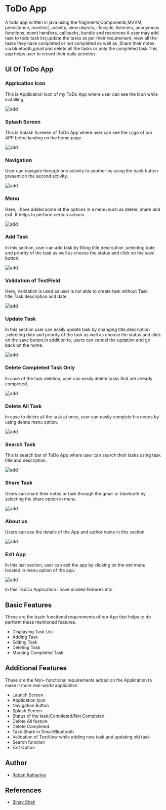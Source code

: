# ToDo App 

A todo app  written in java using the fragments,Components,MVVM, persistance, manifest, activity, view objects, lifecycle, listeners, anonymous functions, event handlers, callbacks, bundle and resources
A user may add task to todo task list,update the tasks as per their requirement, view all the tasks they have completed or not completed as well as ,Share their notes via bluetooth,gmail and delete all the tasks or only the completed task.This app  helps  user to record their daily activities.


## UI Of ToDo App
### Application Icon  

 This is Application Icon of my ToDo App where user can see the Icon while installing.
 
 ![add](gifs/icon1.gif)

### Splash Screen 

 This is Splash Screeen of ToDo App where user can see the Logo of our APP befoe landing on the home page.
 
 ![add](gifs/splash2.gif)

### Navigation
   User can navigate through one activity to another by using the back button present on the second activity.
  
  ![add](gifs/navigation2.gif)

### Menu 

  Here, I have added  some of the options in a menu such as delete, share and exit. It helps to  perform certain actions.
  
![add](gifs/menu2.gif)

### Add Task 

  In this section, user can add task by filling title,description ,selecting date and priority of the task as well as choose the status and click on the save button. 
  
![add](gifs/addTask2.gif)

### Validation of TextField 

Here, Validation is used as user is not able to create task without Task title,Task description and date.

![add](gifs/validation1.gif)

### Update Task

  In this section user can easily update task by changing title,description ,selecting date and priority of the task as well as choose the status and click on the save button.In addition to, users can cancel the updation and go back on  the home.
  
![add](gifs/updateTask2.gif)

### Delete Completed Task Only

  In case of the task deletion, user can easily delete tasks that are already completed.
 
![add](gifs/deleteCompletedTask2.gif)

### Delete All Task
 
  In case to delete all the task at once, user can easily complete his needs by using delete menu option.
  
![add](gifs/deleteall2.gif)

### Search Task 

 This is search bar of ToDo App where user can search their tasks using task title and description.
 
 ![add](gifs/TodoSearch.gif)

### Share Task
 Users can share their notes or task through the gmail or bluetooth  by selecting the share option in menu.
 
![add](gifs/sharenotes3.gif)


### About us 
 Users can see the details of the App and author name in this section.
 
![add](gifs/aboutUs2.gif)


### Exit App

 In this last section, user can exit the app by clicking on the exit menu located in menu option of the app.

![add](gifs/exit2.gif)

In this TodDo Application i have divided features into

## Basic Features

These are the basic functional requirements of our App that helps to do perform these mentioned features.

- Displaying Task List
- Adding Task
- Editing Task
- Deleting Task
- Marking Completed Task

## Additional Features

 These are the Non- functional requirements added on the Application to make it more real-world application.
 
- Launch Screen
- Application Icon
- Navigation Button
- Splash Screen 
- Status of the task(Completed/Not Completed
- Delete All feature
- Delete Completed
- Task Share in Gmail/Bluetooth
- Validation of TextView while adding new task and updating old task
- Search function
- Exit Option 

## Author

- [Raban Kathariya](https://www.github.com/raban2/)

## References
- [Binay Shah](https://github.com/binay-shah/TodoMVVM.git)


 

